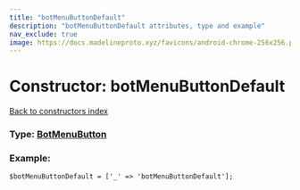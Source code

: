 ```yaml
---
title: "botMenuButtonDefault"
description: "botMenuButtonDefault attributes, type and example"
nav_exclude: true
image: https://docs.madelineproto.xyz/favicons/android-chrome-256x256.png
---
```

# Constructor: botMenuButtonDefault  
[Back to constructors index](/API_docs/constructors/index.html)






### Type: [BotMenuButton](/API_docs/types/BotMenuButton.html)


### Example:

```
$botMenuButtonDefault = ['_' => 'botMenuButtonDefault'];
```  
